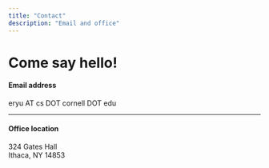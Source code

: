 ```yaml
---
title: "Contact"
description: "Email and office"
---
```


# Come say hello!

#### Email address

eryu AT cs DOT cornell DOT edu

---

#### Office location

324 Gates Hall  
Ithaca, NY 14853

